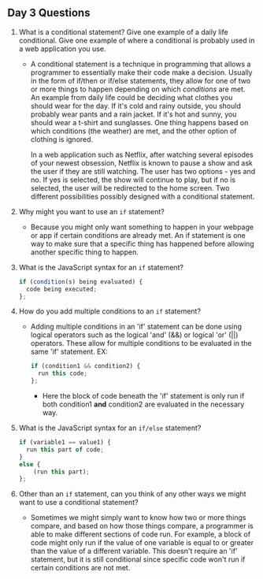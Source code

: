 ## Day 3 Questions

1. What is a conditional statement? Give one example of a daily life conditional. Give one example of where a conditional is probably used in a web application you use.

    - A conditional statement is a technique in programming that allows a programmer to essentially make their code make a decision. Usually in the form
      of if/then or if/else statements, they allow for one of two or more things to happen depending on which *conditions* are met. An example from daily
      life could be deciding what clothes you should wear for the day. If it's cold and rainy outside, you should probably wear pants and a rain jacket.
      If it's hot and sunny, you should wear a t-shirt and sunglasses. One thing happens based on which conditions (the weather) are met, and the other
      option of clothing is ignored.

      In a web application such as Netflix, after watching several episodes of your newest obsession, Netflix is known to pause a show and ask the user if
      they are still watching. The user has two options - yes and no. If yes is selected, the show will continue to play, but if no is selected, the user
      will be redirected to the home screen. Two different possibilities possibly designed with a conditional statement.

2. Why might you want to use an `if` statement?

    - Because you might only want something to happen in your webpage or app if certain conditions are already met. An if statement is one way to make sure
      that a specific thing has happened before allowing another specific thing to happen.

3. What is the JavaScript syntax for an `if` statement?

    ```javascript
    if (condition(s) being evaluated) {
      code being executed;
    };
    ```

4. How do you add multiple conditions to an `if` statement?

    - Adding multiple conditions in an 'if' statement can be done using logical operators such as the logical 'and' (&&) or logical 'or' (||) operators. These allow
      for multiple conditions to be evaluated in the same 'if' statement.
      EX:

      ```javascript
      if (condition1 && condition2) {
        run this code;
      };
      ```

        - Here the block of code beneath the 'if' statement is only run if both condition1 **and** condition2 are evaluated in the necessary way.

5. What is the JavaScript syntax for an `if/else` statement?

    ```javascript
    if (variable1 == value1) {
      run this part of code;
    }
    else {
        (run this part);
    };
    ```

6. Other than an `if` statement, can you think of any other ways we might want to use a conditional statement?

    - Sometimes we might simply want to know how two or more things compare, and based on how those things compare, a programmer is able to make
      different sections of code run. For example, a block of code might only run if the value of one variable is equal to or greater than the value
      of a different variable. This doesn't require an 'if' statement, but it is still conditional since specific code won't run if certain conditions
      are not met.
